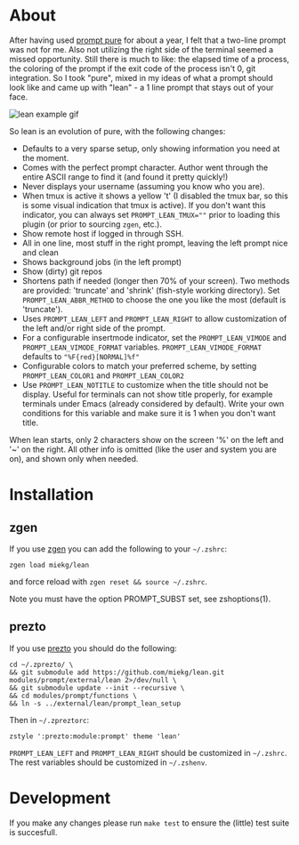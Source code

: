 About
=====

After having used [prompt pure](https://github.com/sindresorhus/pure) for about
a year, I felt that a two-line prompt was not for me. Also not utilizing the
right side of the terminal seemed a missed opportunity. Still there is much to
like: the elapsed time of a process, the coloring of the prompt if the exit
code of the process isn't 0, git integration. So I took "pure", mixed in my
ideas of what a prompt should look like and came up with "lean" - a 1 line
prompt that stays out of your face.

![lean example gif](https://github.com/miekg/lean/lean.gif "Example Session Using Lean")

So lean is an evolution of pure, with the following changes:

* Defaults to a very sparse setup, only showing information you need at the
moment.
* Comes with the perfect prompt character. Author went through the entire ASCII
range to find it (and found it pretty quickly!)
* Never displays your username (assuming you know who you are).
* When tmux is active it shows a yellow 't' (I disabled the tmux bar, so this
is some visual indication that tmux is active). If you don't want this
indicator, you can always set `PROMPT_LEAN_TMUX=""` prior to loading this
plugin (or prior to sourcing `zgen`, etc.).
* Show remote host if logged in through SSH.
* All in one line, most stuff in the right prompt, leaving the left prompt nice
and clean
* Shows background jobs (in the left prompt)
* Show (dirty) git repos
* Shortens path if needed (longer then 70% of your screen). Two methods are provided:
'truncate' and 'shrink' (fish-style working directory). Set `PROMPT_LEAN_ABBR_METHOD`
to choose the one you like the most (default is 'truncate').
* Uses `PROMPT_LEAN_LEFT` and `PROMPT_LEAN_RIGHT` to allow customization of the left
  and/or right side of the prompt.
* For a configurable insertmode indicator, set the `PROMPT_LEAN_VIMODE` and `PROMPT_LEAN_VIMODE_FORMAT`
variables.
  `PROMPT_LEAN_VIMODE_FORMAT` defaults to `"%F{red}[NORMAL]%f"`
* Configurable colors to match your preferred scheme, by setting
  `PROMPT_LEAN_COLOR1` and `PROMPT_LEAN_COLOR2`
* Use `PROMPT_LEAN_NOTITLE` to customize when the title should not be display. Useful for terminals can not show title properly, for example terminals under Emacs (already considered by default). Write your own conditions for this variable and make sure it is 1 when you don't want title.

When lean starts, only 2 characters show on the screen '%' on the left and '~'
on the right. All other info is omitted (like the user and system you are on),
and shown only when needed.

Installation
===========

zgen
---

If you use [zgen](https://github.com/tarjoilija/zgen) you can add the following
to your `~/.zshrc`:

```
zgen load miekg/lean
```

and force reload with `zgen reset && source ~/.zshrc`.

Note you must have the option PROMPT_SUBST set, see zshoptions(1).

prezto
---
If you use [prezto](https://github.com/sorin-ionescu/prezto) you should do the following:

```
cd ~/.zprezto/ \
&& git submodule add https://github.com/miekg/lean.git modules/prompt/external/lean 2>/dev/null \
&& git submodule update --init --recursive \
&& cd modules/prompt/functions \
&& ln -s ../external/lean/prompt_lean_setup
```

Then in `~/.zpreztorc`:

```
zstyle ':prezto:module:prompt' theme 'lean'
```

`PROMPT_LEAN_LEFT` and `PROMPT_LEAN_RIGHT` should be customized in `~/.zshrc`.
The rest variables should be customized in `~/.zshenv`.

Development
========

If you make any changes please run `make test` to ensure the (little) test suite is succesfull.
